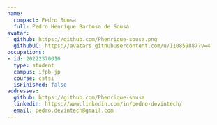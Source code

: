 ```yaml
---
name:
  compact: Pedro Sousa
  full: Pedro Henrique Barbosa de Sousa
avatar:
  github: https://github.com/Phenrique-sousa.png
  githubUC: https://avatars.githubusercontent.com/u/110859887?v=4
occupations:
- id: 20222370010
  type: student
  campus: ifpb-jp
  course: cstsi
  isFinished: false
addresses:
  github: https://github.com/Phenrique-sousa
  linkedin: https://www.linkedin.com/in/pedro-devintech/
  email: pedro.devintech@gmail.com
---
```

